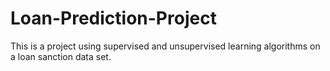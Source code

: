 # Loan-Prediction-Project
This is a project using supervised and unsupervised learning algorithms on a loan sanction data set. 
